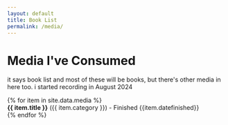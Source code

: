 ```yaml
---
layout: default
title: Book List
permalink: /media/
---
```


<h1>Media I've Consumed</h1>
<p>it says book list and most of these will be books, but there's other media in here too. i started recording in August 2024</p>
<div class="media-list">
  {% for item in site.data.media %}
  <div class="media-item" data-category="{{ item.category }}" title="{{ item.thoughts }}" datefinished = "{{item.datefinished}}">
    <strong>{{ item.title }}</strong> ({{ item.category }}) - Finished {{item.datefinished}}
  </div>
  {% endfor %}
</div>
